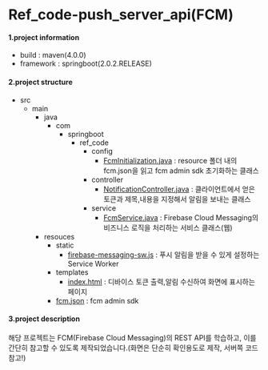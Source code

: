 # Ref_code-push_server_api(FCM)

#### 1.project information
- build : maven(4.0.0)
- framework : springboot(2.0.2.RELEASE)

#### 2.project structure
- src
  - main
    - java
      - com
        - springboot
          - ref_code
            - config
              - [FcmInitialization.java](src%2Fmain%2Fjava%2Fcom%2Fspringboot%2Fref_code%2Fconfig%2FFcmInitialization.java) : resource 폴더 내의 fcm.json을 읽고 fcm admin sdk 초기화하는 클래스
            - controller
              - [NotificationController.java](src%2Fmain%2Fjava%2Fcom%2Fspringboot%2Fref_code%2Fcontroller%2FNotificationController.java) : 클라이언트에서 얻은 토큰과 제목,내용을 지정해서 알림을 보내는 클래스
            - service
              - [FcmService.java](src%2Fmain%2Fjava%2Fcom%2Fspringboot%2Fref_code%2Fservice%2FFcmService.java) : Firebase Cloud Messaging의 비즈니스 로직을 처리하는 서비스 클래스(웹)
    - resouces
      - static
        - [firebase-messaging-sw.js](src%2Fmain%2Fresources%2Fstatic%2Ffirebase-messaging-sw.js) : 푸시 알림을 받을 수 있게 설정하는 Service Worker 
      - templates
        - [index.html](src%2Fmain%2Fresources%2Ftemplates%2Findex.html) : 디바이스 토큰 출력,알림 수신하여 화면에 표시하는 페이지
      - [fcm.json](src%2Fmain%2Fresources%2Ffcm.json) : fcm admin sdk
#### 3.project description
해당 프로젝트는 FCM(Firebase Cloud Messaging)의 REST API를 학습하고, 이를 간단히 참고할 수 있도록 제작되었습니다.(화면은 단순히 확인용도로 제작, 서버쪽 코드 참고!)
